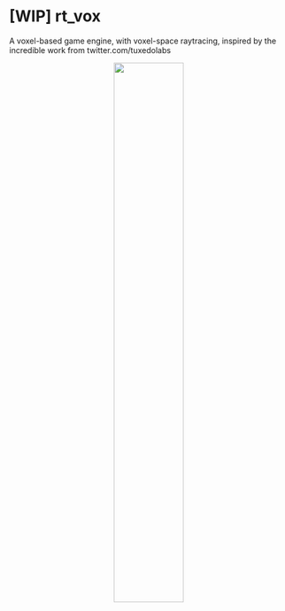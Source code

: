 # [WIP] rt_vox
A voxel-based game engine, with voxel-space raytracing, inspired by the incredible work from twitter.com/tuxedolabs

<p align="center"><img src="https://gifyu.com/image/6xAI" width="50%" height="50%"></p>
